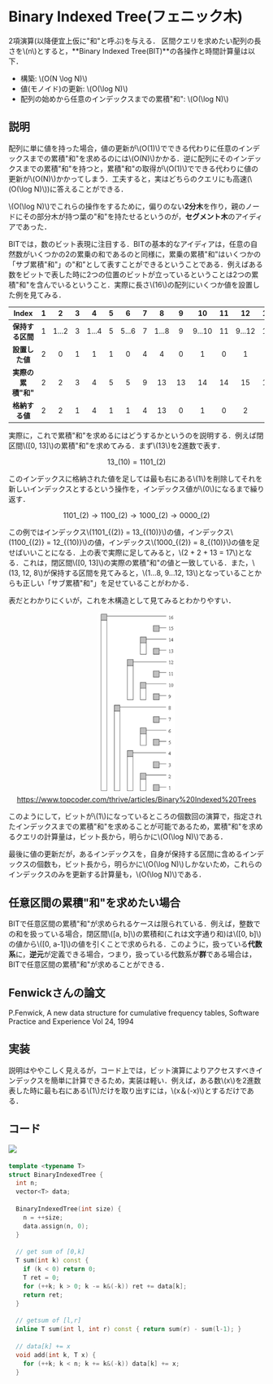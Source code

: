 # Binary Indexed Tree(フェニック木)
2項演算(以降便宜上仮に"和"と呼ぶ)を与える．
区間クエリを求めたい配列の長さを\\(n\\)とすると，**Binary Indexed Tree(BIT)**の各操作と時間計算量は以下．
- 構築: \\(O(N \log N)\\)
- 値(モノイド)の更新: \\(O(\log N)\\)
- 配列の始めから任意のインデックスまでの累積"和": \\(O(\log N)\\)

## 説明
配列に単に値を持った場合，値の更新が\\(O(1)\\)でできる代わりに任意のインデックスまでの累積"和"を求めるのには\\(O(N)\\)かかる．逆に配列にそのインデックスまでの累積"和"を持つと，累積"和"の取得が\\(O(1)\\)でできる代わりに値の更新が\\(O(N)\\)かかってしまう．工夫すると，実はどちらのクエリにも高速(\\(O(\log N)\\))に答えることができる．

\\(O(\log N)\\)でこれらの操作をするために，偏りのない**2分木**を作り，親のノードにその部分木が持つ葉の"和"を持たせるというのが，**セグメント木**のアイディアであった．

BITでは，数のビット表現に注目する．BITの基本的なアイディアは，任意の自然数がいくつかの2の累乗の和であるのと同様に，累乗の累積"和"はいくつかの「サブ累積"和"」の"和"として表すことができるということである．例えばある数をビットで表した時に2つの位置のビットが立っているということは2つの累積"和"を含んでいるということ．実際に長さ\\(16\\)の配列にいくつか値を設置した例を見てみる．

| **Index** |1|2|3|4|5|6|7|8|9|10|11|12|13|14|15|16|
|:-:|:-:|:-:|:-:|:-:|:-:|:-:|:-:|:-:|:-:|:-:|:-:|:-:|:-:|:-:|:-:|:-:|
| **保持する区間** |1|1...2|3|1...4|5|5...6|7|1...8|9|9...10|11|9...12|13|13...14|15|1...16|
| **設置した値** |2|0|1|1|1|0|4|4|0|1|0|1|2|3|0|0|
| **実際の累積"和"** |2|2|3|4|5|5|9|13|13|14|14|15|17|20|20|20|
| **格納する値** |2|2|1|4|1|1|4|13|0|1|0|2|2|5|0|20|

実際に，これで累積"和"を求めるにはどうするかというのを説明する．例えば閉区間\\([0, 13]\\)の累積"和"を求めてみる．まず\\(13\\)を2進数で表す．

$$13\_{(10)} = 1101\_{(2)}$$

このインデックスに格納された値を足しては最も右にある\\(1\\)を削除してそれを新しいインデックスとするという操作を，インデックス値が\\(0\\)になるまで繰り返す．

$$1101\_{(2)} → 1100\_{(2)} → 1000\_{(2)} → 0000\_{(2)}$$

この例ではインデックス\\(1101\_{(2)} = 13\_{(10)}\\)の値，インデックス\\(1100\_{(2)} = 12\_{(10)}\\)の値，インデックス\\(1000\_{(2)} = 8\_{(10)}\\)の値を足せばいいことになる．上の表で実際に足してみると，\\(2 + 2 + 13 = 17\\)となる．これは，閉区間\\([0, 13]\\)の実際の累積"和"の値と一致している．また，\\(13, 12, 8\\)が保持する区間を見てみると，\\(1...8, 9...12, 13\\)となっていることからも正しい「サブ累積"和"」を足せていることがわかる．

表だとわかりにくいが，これを木構造として見てみるとわかりやすい．

<div align="center"><img src="bit.png" width="30%"></div>
<div align="center"><a href="https://www.topcoder.com/thrive/articles/Binary%20Indexed%20Trees">https://www.topcoder.com/thrive/articles/Binary%20Indexed%20Trees</a></div>

このようにして，ビットが\\(1\\)になっているところの個数回の演算で，指定されたインデックスまでの累積"和"を求めることが可能であるため，累積"和"を求めるクエリの計算量は，ビット長から，明らかに\\(O(\log N)\\)である．

最後に値の更新だが，あるインデックスを，自身が保持する区間に含めるインデックスの個数も，ビット長から，明らかに\\(O(\log N)\\)しかないため，これらのインデックスのみを更新する計算量も，\\(O(\log N)\\)である．

## 任意区間の累積"和"を求めたい場合
BITで任意区間の累積"和"が求められるケースは限られている．例えば，整数での和を扱っている場合，閉区間\\([a, b]\\)の累積和(これは文字通り和)は\\([0, b]\\)の値から\\([0, a-1]\\)の値を引くことで求められる．このように，扱っている**代数系**に，**逆元**が定義できる場合，つまり，扱っている代数系が**群**である場合は，BITで任意区間の累積"和"が求めることができる．

## Fenwickさんの論文
P.Fenwick, A new data structure for cumulative frequency tables, Software Practice and Experience Vol 24, 1994

## 実装
説明はややこしく見えるが，コード上では，ビット演算によりアクセスすべきインデックスを簡単に計算できるため，実装は軽い．例えば，ある数\\(x\\)を2進数表した時に最も右にある\\(1\\)だけを取り出すには，\\(x＆(-x)\\)とするだけである．

## コード
[![](https://img.shields.io/badge/verify-passing-brightgreen)](https://judge.yosupo.jp/submission/77587)

```cpp
template <typename T>
struct BinaryIndexedTree {
  int n;
  vector<T> data;

  BinaryIndexedTree(int size) {
    n = ++size;
    data.assign(n, 0);
  }

  // get sum of [0,k]
  T sum(int k) const {
    if (k < 0) return 0;
    T ret = 0;
    for (++k; k > 0; k -= k&(-k)) ret += data[k];
    return ret;
  }

  // getsum of [l,r]
  inline T sum(int l, int r) const { return sum(r) - sum(l-1); }

  // data[k] += x
  void add(int k, T x) {
    for (++k; k < n; k += k&(-k)) data[k] += x;
  }
```